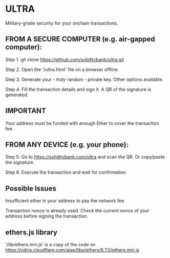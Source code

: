 # ULTRA
Military-grade security for your onchain transactions.

## FROM A SECURE COMPUTER (e.g. air-gapped computer):
Step 1. git clone https://github.com/soliditybank/ultra.git

Step 2. Open the '/ultra.html' file on a browser offline.

Step 3. Generate your - truly random - private key. Other options available.

Step 4. Fill the transaction details and sign it. A QR of the signature is generated.

## IMPORTANT
Your address must be funded with enough Ether to cover the transaction fee.

## FROM ANY DEVICE (e.g. your phone):
Step 5. Go to https://soliditybank.com/ultra and scan the QR. Or copy/paste the signature.

Step 6. Execute the transaction and wait for confirmation.

## Possible Issues
Insufficient ether in your address to pay the network fee.

Transaction nonce is already used. Check the current nonce of your address before signing the transaction.

## ethers.js library
'/lib/ethers.min.js' is a copy of the code on https://cdnjs.cloudflare.com/ajax/libs/ethers/6.7.0/ethers.min.js
